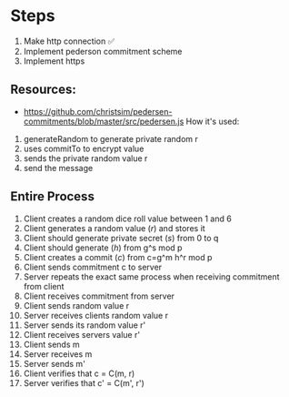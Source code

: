 # Steps

1. Make http connection ✅
2. Implement pederson commitment scheme
3. Implement https

## Resources:

- https://github.com/christsim/pedersen-commitments/blob/master/src/pedersen.js
  How it's used:

1. generateRandom to generate private random r
2. uses commitTo to encrypt value
3. sends the private random value r
4. send the message

## Entire Process

1. Client creates a random dice roll value between 1 and 6
2. Client generates a random value (_r_) and stores it
3. Client should generate private secret (_s_) from 0 to q
4. Client should generate (_h_) from g^s mod p
5. Client creates a commit (_c_) from c=g^m h^r mod p
6. Client sends commitment c to server
7. Server repeats the exact same process when receiving commitment from client
8. Client receives commitment from server
9. Client sends random value r
10. Server receives clients random value r
11. Server sends its random value r'
12. Client receives servers value r'
13. Client sends m
14. Server receives m
15. Server sends m'
16. Client verifies that c = C(m, r)
17. Server verifies that c' = C(m', r')
